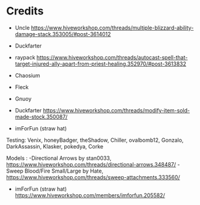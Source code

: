 # Credits

- Uncle
    https://www.hiveworkshop.com/threads/multiple-blizzard-ability-damage-stack.353005/#post-3614012
- Duckfarter
- raypack
    https://www.hiveworkshop.com/threads/autocast-spell-that-target-injured-ally-apart-from-priest-healing.352970/#post-3613832
- Chaosium
- Fleck
- Gnuoy
- Duckfarter
    https://www.hiveworkshop.com/threads/modify-item-sold-made-stock.350087/

- imForFun (straw hat)

Testing:
Venix, honeyBadger, theShadow, Chiller, ovalbomb12, Gonzalo, DarkAssassin, Klasker, pokedya, Corke

Models :
-Directional Arrows by stan0033, https://www.hiveworkshop.com/threads/directional-arrows.348487/
-Sweep Blood/Fire Small/Large by Hate, https://www.hiveworkshop.com/threads/sweep-attachments.333560/

- imForFun (straw hat) https://www.hiveworkshop.com/members/imforfun.205582/
